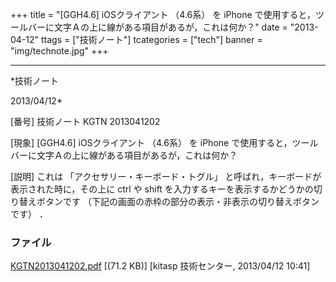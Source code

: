 ﻿+++
title = "[GGH4.6] iOSクライアント （4.6系） を iPhone で使用すると，ツールバーに文字Ａの上に線がある項目があるが，これは何か？"
date = "2013-04-12"
ttags = ["技術ノート"]
tcategories = ["tech"]
banner = "img/technote.jpg"
+++

-----------------------------------------------------------------------------------------------------------------------------

*技術ノート

2013/04/12*


[番号]
技術ノート KGTN 2013041202

[現象]
[GGH4.6] iOSクライアント （4.6系） を iPhone
で使用すると，ツールバーに文字Ａの上に線がある項目があるが，これは何か？

[説明]
これは 「アクセサリー・キーボード・トグル」
と呼ばれ，キーボードが表示された時に，その上に ctrl や shift
を入力するキーを表示するかどうかの切り替えボタンです
（下記の画面の赤枠の部分の表示・非表示の切り替えボタンです） ．


### ファイル

 
 


[KGTN2013041202.pdf](http://techreport.kitasp.net/attachments/download/1315/KGTN2013041202.pdf)
 [(71.2 KB)] [kitasp 技術センター, 2013/04/12
10:41]


 


 

